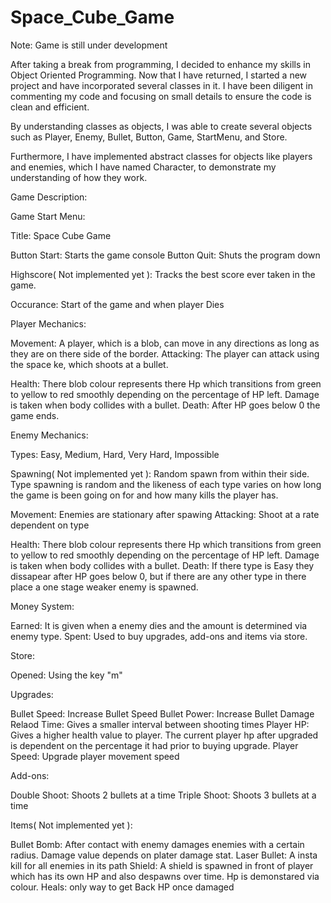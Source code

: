 # Space_Cube_Game

Note: Game is still under development

After taking a break from programming, I decided to enhance my skills in Object Oriented Programming. Now that I have returned, I started a new project and have incorporated several classes in it. I have been diligent in commenting my code and focusing on small details to ensure the code is clean and efficient.

By understanding classes as objects, I was able to create several objects such as Player, Enemy, Bullet, Button, Game, StartMenu, and Store.

Furthermore, I have implemented abstract classes for objects like players and enemies, which I have named Character, to demonstrate my understanding of how they work.

Game Description:

Game Start Menu: 

Title: Space Cube Game

Button Start: Starts the game console
Button Quit: Shuts the program down

Highscore( Not implemented yet ): Tracks the best score ever taken in the game.

Occurance: Start of the game and when player Dies

Player Mechanics:

Movement: A player, which is a blob, can move in any directions as long as they are on there side of the border.
Attacking: The player can attack using the space ke, which shoots at a bullet.

Health: There blob colour represents there Hp which transitions from green to yellow to red smoothly depending on the percentage of HP left. Damage is taken when body collides with a bullet.
Death: After HP goes below 0 the game ends.

Enemy Mechanics: 

Types: Easy, Medium, Hard, Very Hard, Impossible

Spawning( Not implemented yet ): Random spawn from within their side. Type spawning is random and the likeness of each type varies on how long the game is been going on for and how many kills the player has.

Movement: Enemies are stationary after spawing
Attacking: Shoot at a rate dependent on type

Health: There blob colour represents there Hp which transitions from green to yellow to red smoothly depending on the percentage of HP left. Damage is taken when body collides with a bullet.
Death: If there type is Easy they dissapear after HP goes below 0, but if there are any other type in there place a one stage weaker enemy is spawned.

Money System:

Earned: It is given when a enemy dies and the amount is determined via enemy type.
Spent: Used to buy upgrades, add-ons and items via store.

Store:

Opened: Using the key "m"

Upgrades:

Bullet Speed: Increase Bullet Speed
Bullet Power: Increase Bullet Damage
Relaod Time: Gives a smaller interval between shooting times
Player HP: Gives a higher health value to player. The current player hp after upgraded is dependent on the percentage it had prior to buying upgrade.
Player Speed: Upgrade player movement speed

Add-ons:

Double Shoot: Shoots 2 bullets at a time
Triple Shoot: Shoots 3 bullets at a time

Items( Not implemented yet ):

Bullet Bomb: After contact with enemy damages enemies with a certain radius. Damage value depends on plater damage stat.
Laser Bullet: A insta kill for all enemies in its path
Shield: A shield is spawned in front of player which has its own HP and also despawns over time. Hp is demonstared via colour.
Heals: only way to get Back HP once damaged


